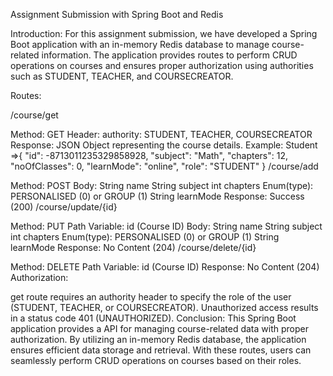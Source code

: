 
Assignment Submission with Spring Boot and Redis

Introduction:
For this assignment submission, we have developed a Spring Boot application with an in-memory Redis database to manage course-related information. The application provides routes to perform CRUD operations on courses and ensures proper authorization using authorities such as STUDENT, TEACHER, and COURSECREATOR.

Routes:

/course/get

Method: GET
Header:
authority: STUDENT, TEACHER, COURSECREATOR
Response:
JSON Object representing the course details.
Example:
Student =>{
    "id": -8713011235329858928,
    "subject": "Math",
    "chapters": 12,
    "noOfClasses": 0,
    "learnMode": "online",
    "role": "STUDENT"
}
/course/add

Method: POST
Body:
String name
String subject
int chapters
Enum(type): PERSONALISED (0) or GROUP (1)
String learnMode
Response:
Success (200)
/course/update/{id}

Method: PUT
Path Variable: id (Course ID)
Body:
String name
String subject
int chapters
Enum(type): PERSONALISED (0) or GROUP (1)
String learnMode
Response:
No Content (204)
/course/delete/{id}

Method: DELETE
Path Variable: id (Course ID)
Response:
No Content (204)
Authorization:

get route requires an authority header to specify the role of the user (STUDENT, TEACHER, or COURSECREATOR).
Unauthorized access results in a status code 401 (UNAUTHORIZED).
Conclusion:
This Spring Boot application provides a  API for managing course-related data with proper authorization. By utilizing an in-memory Redis database, the application ensures efficient data storage and retrieval. With these routes, users can seamlessly perform CRUD operations on courses based on their roles.







